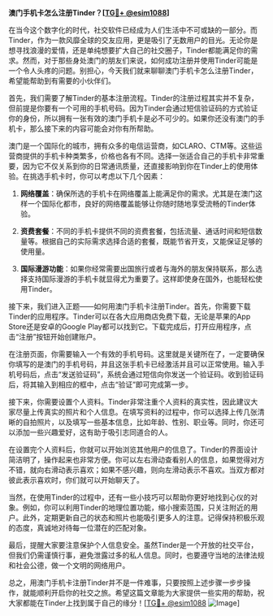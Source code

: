 **澳门手机卡怎么注册Tinder？[[TG💪+ @esim1088](https://t.me/s/esim1088)]**

在当今这个数字化的时代，社交软件已经成为人们生活中不可或缺的一部分。而Tinder，作为一款风靡全球的交友应用，更是吸引了无数用户的目光。无论你是想寻找浪漫的爱情，还是单纯想要扩大自己的社交圈子，Tinder都能满足你的需求。然而，对于那些身处澳门的朋友们来说，如何成功注册并使用Tinder可能是一个令人头疼的问题。别担心，今天我们就来聊聊澳门手机卡怎么注册Tinder，希望能帮助到有需要的小伙伴们。

首先，我们需要了解Tinder的基本注册流程。Tinder的注册过程其实并不复杂，但前提是你要有一个可用的手机号码。因为Tinder会通过短信验证码的方式验证你的身份，所以拥有一张有效的澳门手机卡是必不可少的。如果你还没有澳门的手机卡，那么接下来的内容可能会对你有所帮助。

澳门是一个国际化的城市，拥有众多的电信运营商，如CLARO、CTM等。这些运营商提供的手机卡种类繁多，价格也各有不同。选择一张适合自己的手机卡非常重要，因为它不仅关系到你的日常通讯质量，还直接影响到你在Tinder上的使用体验。在挑选手机卡时，你可以考虑以下几个因素：

1. **网络覆盖**：确保所选的手机卡在网络覆盖上能满足你的需求。尤其是在澳门这样一个国际化都市，良好的网络覆盖能够让你随时随地享受流畅的Tinder体验。
   
2. **资费套餐**：不同的手机卡提供不同的资费套餐，包括流量、通话时间和短信数量等。根据自己的实际需求选择合适的套餐，既能节省开支，又能保证足够的使用量。

3. **国际漫游功能**：如果你经常需要出国旅行或者与海外的朋友保持联系，那么选择支持国际漫游的手机卡就显得尤为重要了。这样即使身在国外，也能轻松使用Tinder。

接下来，我们进入正题——如何用澳门手机卡注册Tinder。首先，你需要下载Tinder的应用程序。Tinder可以在各大应用商店免费下载，无论是苹果的App Store还是安卓的Google Play都可以找到它。下载完成后，打开应用程序，点击“注册”按钮开始创建账户。

在注册页面，你需要输入一个有效的手机号码。这里就是关键所在了，一定要确保你填写的是澳门的手机号码，并且这张手机卡已经激活并且可以正常使用。输入手机号码后，点击“发送验证码”，系统会通过短信向你发送一个验证码。收到验证码后，将其输入到相应的框中，点击“验证”即可完成第一步。

接下来，你需要设置个人资料。Tinder非常注重个人资料的真实性，因此建议大家尽量上传真实的照片和个人信息。在填写资料的过程中，你可以选择上传几张清晰的自拍照片，以及填写一些基本信息，比如年龄、性别、职业等。同时，你还可以添加一些兴趣爱好，这有助于吸引志同道合的人。

在设置完个人资料后，你就可以开始浏览其他用户的信息了。Tinder的界面设计简洁明了，操作起来也非常方便。你可以左右滑动查看别人的信息，如果觉得对方不错，就向右滑动表示喜欢；如果不感兴趣，则向左滑动表示不喜欢。当双方都对彼此表示喜欢时，你们就可以开始聊天了。

当然，在使用Tinder的过程中，还有一些小技巧可以帮助你更好地找到心仪的对象。例如，你可以利用Tinder的地理位置功能，缩小搜索范围，只关注附近的用户。此外，定期更新自己的状态和照片也能吸引更多人的注意。记得保持积极乐观的态度，真诚地对待每一位潜在的匹配对象。

最后，提醒大家要注意保护个人信息安全。虽然Tinder是一个开放的社交平台，但我们仍需谨慎行事，避免泄露过多的私人信息。同时，也要遵守当地的法律法规和社会公德，做一个文明的网络用户。

总之，用澳门手机卡注册Tinder并不是一件难事，只要按照上述步骤一步步操作，就能顺利开启你的社交之旅。希望这篇文章能为大家提供一些实用的帮助，祝大家都能在Tinder上找到属于自己的缘分！[[TG💪+ @esim1088](https://t.me/s/esim1088) ![Image](https://i.postimg.cc/4NQfJmqS/Snipaste-2025-05-13-00-14-12.png)]